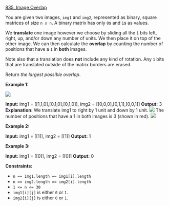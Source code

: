 [835. Image Overlap](https://leetcode.com/problems/image-overlap/)

You are given two images, `img1` and `img2`, represented as binary, square matrices of size `n x n`. A binary matrix has only `0`s and `1`s as values.

We **translate** one image however we choose by sliding all the `1` bits left, right, up, and/or down any number of units. We then place it on top of the other image. We can then calculate the **overlap** by counting the number of positions that have a `1` in **both** images.

Note also that a translation does **not** include any kind of rotation. Any `1` bits that are translated outside of the matrix borders are erased.

Return _the largest possible overlap_.

**Example 1:**

![](https://assets.leetcode.com/uploads/2020/09/09/overlap1.jpg)

**Input:** img1 = \[\[1,1,0\],\[0,1,0\],\[0,1,0\]\], img2 = \[\[0,0,0\],\[0,1,1\],\[0,0,1\]\]
**Output:** 3
**Explanation:** We translate img1 to right by 1 unit and down by 1 unit.
![](https://assets.leetcode.com/uploads/2020/09/09/overlap_step1.jpg)
The number of positions that have a 1 in both images is 3 (shown in red).
![](https://assets.leetcode.com/uploads/2020/09/09/overlap_step2.jpg)

**Example 2:**

**Input:** img1 = \[\[1\]\], img2 = \[\[1\]\]
**Output:** 1

**Example 3:**

**Input:** img1 = \[\[0\]\], img2 = \[\[0\]\]
**Output:** 0

**Constraints:**

- `n == img1.length == img1[i].length`
- `n == img2.length == img2[i].length`
- `1 <= n <= 30`
- `img1[i][j]` is either `0` or `1`.
- `img2[i][j]` is either `0` or `1`.